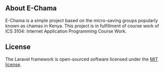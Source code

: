 

## About E-Chama

E-Chama is a simple project based on the micro-saving groups popularly known as chamas in Kenya. This project is in fulfillment of course work of ICS 3104: Internet Application Programming Course Work.


## License

The Laravel framework is open-sourced software licensed under the [MIT license](https://opensource.org/licenses/MIT).

